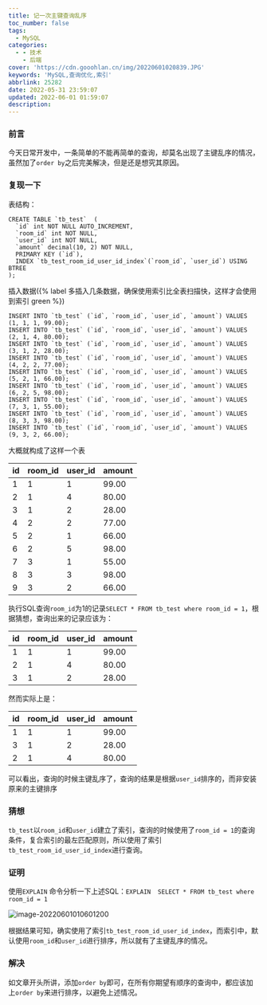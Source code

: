 ```yaml
---
title: 记一次主键查询乱序
toc_number: false
tags:
  - MySQL
categories:
  - - 技术
    - 后端
cover: 'https://cdn.gooohlan.cn/img/20220601020839.JPG'
keywords: 'MySQL,查询优化,索引'
abbrlink: 25282
date: 2022-05-31 23:59:07
updated: 2022-06-01 01:59:07
description:
---
```


###  前言

今天日常开发中，一条简单的不能再简单的查询，却莫名出现了主键乱序的情况，虽然加了`order by`之后完美解决，但是还是想究其原因。

### 复现一下

表结构：

```mysql
CREATE TABLE `tb_test`  (
  `id` int NOT NULL AUTO_INCREMENT,
  `room_id` int NOT NULL,
  `user_id` int NOT NULL,
  `amount` decimal(10, 2) NOT NULL,
  PRIMARY KEY (`id`),
  INDEX `tb_test_room_id_user_id_index`(`room_id`, `user_id`) USING BTREE
);
```

插入数据({% label 多插入几条数据，确保使用索引比全表扫描快，这样才会使用到索引 green %})

```mysql
INSERT INTO `tb_test` (`id`, `room_id`, `user_id`, `amount`) VALUES (1, 1, 1, 99.00);
INSERT INTO `tb_test` (`id`, `room_id`, `user_id`, `amount`) VALUES (2, 1, 4, 80.00);
INSERT INTO `tb_test` (`id`, `room_id`, `user_id`, `amount`) VALUES (3, 1, 2, 28.00);
INSERT INTO `tb_test` (`id`, `room_id`, `user_id`, `amount`) VALUES (4, 2, 2, 77.00);
INSERT INTO `tb_test` (`id`, `room_id`, `user_id`, `amount`) VALUES (5, 2, 1, 66.00);
INSERT INTO `tb_test` (`id`, `room_id`, `user_id`, `amount`) VALUES (6, 2, 5, 98.00);
INSERT INTO `tb_test` (`id`, `room_id`, `user_id`, `amount`) VALUES (7, 3, 1, 55.00);
INSERT INTO `tb_test` (`id`, `room_id`, `user_id`, `amount`) VALUES (8, 3, 3, 98.00);
INSERT INTO `tb_test` (`id`, `room_id`, `user_id`, `amount`) VALUES (9, 3, 2, 66.00);
```

大概就构成了这样一个表

| id   | room_id | user_id | amount |
| ---- | ------- | ------- | ------ |
| 1    | 1       | 1       | 99.00  |
| 2    | 1       | 4       | 80.00  |
| 3    | 1       | 2       | 28.00  |
| 4    | 2       | 2       | 77.00  |
| 5    | 2       | 1       | 66.00  |
| 6    | 2       | 5       | 98.00  |
| 7    | 3       | 1       | 55.00  |
| 8    | 3       | 3       | 98.00  |
| 9    | 3       | 2       | 66.00  |

执行SQL查询`room_id`为1的记录`SELECT * FROM tb_test where room_id = 1`，根据猜想，查询出来的记录应该为：

| id   | room_id | user_id | amount |
| ---- | ------- | ------- | ------ |
| 1    | 1       | 1       | 99.00  |
| 2    | 1       | 4       | 80.00  |
| 3    | 1       | 2       | 28.00  |

然而实际上是：

| id   | room_id | user_id | amount |
| ---- | ------- | ------- | ------ |
| 1    | 1       | 1       | 99.00  |
| 3    | 1       | 2       | 28.00  |
| 2    | 1       | 4       | 80.00  |

可以看出，查询的时候主键乱序了，查询的结果是根据`user_id`排序的，而非安装原来的主键排序

### 猜想

`tb_test`以`room_id`和`user_id`建立了索引，查询的时候使用了`room_id = 1`的查询条件，复合索引的最左匹配原则，所以使用了索引`tb_test_room_id_user_id_index`进行查询。

### 证明

使用`EXPLAIN` 命令分析一下上述SQL：`EXPLAIN  SELECT * FROM tb_test where room_id = 1`

![image-20220601010601200](https://cdn.gooohlan.cn/img/20220601010601.png)

根据结果可知，确实使用了索引`tb_test_room_id_user_id_index`，而索引中，默认使用`room_id`和`user_id`进行排序，所以就有了主键乱序的情况。

### 解决

如文章开头所讲，添加`order by`即可，在所有你期望有顺序的查询中，都应该加上`order by`来进行排序，以避免上述情况。
